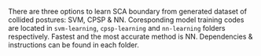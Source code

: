 There are three options to learn SCA boundary from generated dataset of collided postures: SVM, CPSP & NN. Coresponding model training codes are located in `svm-learning`, `cpsp-learning` and `nn-learning` folders respectively. Fastest and the most accurate method is NN. Dependencies & instructions can be found in each folder.
